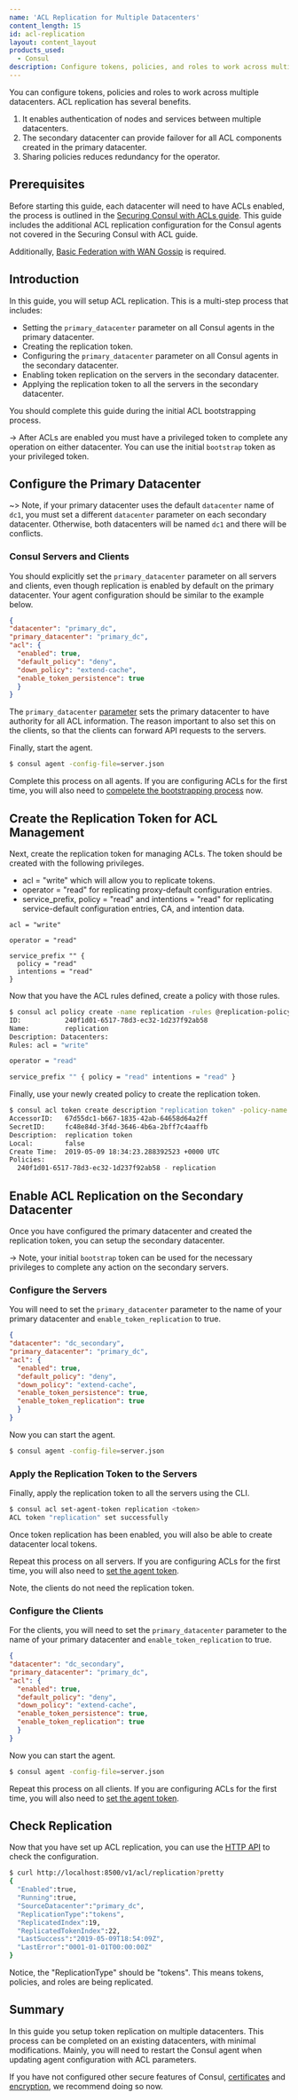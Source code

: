 ```yaml
---
name: 'ACL Replication for Multiple Datacenters'
content_length: 15
id: acl-replication
layout: content_layout
products_used:
  - Consul
description: Configure tokens, policies, and roles to work across multiple datacenters.
---
```


You can configure tokens, policies and roles to work across multiple datacenters. ACL replication has several benefits. 

1. It enables authentication of nodes and services between multiple datacenters. 
1. The secondary datacenter can provide failover for all ACL components created in the primary datacenter. 
1. Sharing policies reduces redundancy for the operator.

## Prerequisites

Before starting this guide, each datacenter will need to have ACLs enabled, the process is outlined in the [Securing Consul with ACLs
guide](/consul/security-networking/production-acls). This guide includes the additional ACL replication configuration for the Consul
agents not covered in the Securing Consul with ACL guide. 

Additionally,
[Basic Federation with WAN Gossip](/consul/security-networking/datacenters) is required. 

## Introduction 

In this guide, you will setup ACL replication. This is a multi-step process
that includes:

- Setting the `primary_datacenter` parameter on all Consul agents in the primary datacenter.  
- Creating the replication token.  
- Configuring the `primary_datacenter` parameter on all Consul agents in the secondary datacenter.  
- Enabling token replication on the servers in the secondary datacenter.  
- Applying the replication token to all the servers in the secondary datacenter. 

You should complete this guide during the initial ACL bootstrapping
process. 

-> After ACLs are enabled you must have a privileged token to complete any
operation on either datacenter. You can use the initial
`bootstrap` token as your privileged token.

## Configure the Primary Datacenter

~> Note, if your primary datacenter uses the default `datacenter` name of
`dc1`, you must set a different `datacenter` parameter on each secondary datacenter.
Otherwise, both datacenters will be named `dc1` and there will be conflicts.

### Consul Servers and Clients

You should explicitly set the `primary_datacenter` parameter on all servers
and clients, even though replication is enabled by default on the primary
datacenter. Your agent configuration should be similar to the example below.  

```json 
{ 
"datacenter": "primary_dc", 
"primary_datacenter": "primary_dc",
"acl": { 
  "enabled": true, 
  "default_policy": "deny", 
  "down_policy": "extend-cache",
  "enable_token_persistence": true 
  } 
} 
```

The `primary_datacenter`
[parameter](https://www.consul.io/docs/agent/options.html#primary_datacenter)
sets the primary datacenter to have authority for all ACL information. The reason
important to also set this on the clients, so that the clients can forward API
requests to the servers. 

Finally, start the agent.

```sh 
$ consul agent -config-file=server.json 
```

Complete this process on all agents. If you are configuring ACLs for the
first time, you will also need to [compelete the bootstrapping process](/consul/security-networking/production-acls) now.

## Create the Replication Token for ACL Management

Next, create the replication token for managing ACLs. The token should be
created with the following privileges.

- acl = "write" which will allow you to replicate tokens.  
- operator = "read" for replicating proxy-default configuration entries.
- service_prefix, policy = "read" and intentions = "read" for replicating
service-default configuration entries, CA, and intention data. 

```hcl 
acl = "write"

operator = "read"

service_prefix "" { 
  policy = "read" 
  intentions = "read" 
} 
```

Now that you have the ACL rules defined, create a policy with those rules. 

```sh 
$ consul acl policy create -name replication -rules @replication-policy.hcl 
ID:           240f1d01-6517-78d3-ec32-1d237f92ab58
Name:         replication 
Description: Datacenters: 
Rules: acl = "write"

operator = "read"

service_prefix "" { policy = "read" intentions = "read" } 
```

Finally, use your newly created policy to create the replication token.

```sh 
$ consul acl token create description "replication token" -policy-name replication 
AccessorID:   67d55dc1-b667-1835-42ab-64658d64a2ff 
SecretID:     fc48e84d-3f4d-3646-4b6a-2bff7c4aaffb 
Description:  replication token 
Local:        false
Create Time:  2019-05-09 18:34:23.288392523 +0000 UTC 
Policies: 
  240f1d01-6517-78d3-ec32-1d237f92ab58 - replication 
```

## Enable ACL Replication on the Secondary Datacenter

Once you have configured the primary datacenter and created the replication
token, you can setup the secondary datacenter. 

-> Note, your initial `bootstrap` token can be used for the necessary
privileges to complete any action on the secondary servers. 

### Configure the Servers 

You will need to set the `primary_datacenter` parameter to the name of your
primary datacenter and `enable_token_replication` to true.  

```json 
{ 
"datacenter": "dc_secondary", 
"primary_datacenter": "primary_dc", 
"acl": { 
  "enabled": true, 
  "default_policy": "deny", 
  "down_policy": "extend-cache", 
  "enable_token_persistence": true,
  "enable_token_replication": true
  } 
} 
```

Now you can start the agent.

```sh 
$ consul agent -config-file=server.json 
``` 

### Apply the Replication Token to the Servers

Finally, apply the replication token to all the servers using the CLI. 

```sh 
$ consul acl set-agent-token replication <token> 
ACL token "replication" set successfully 
```

Once token replication has been enabled, you will also be able to create
datacenter local tokens.

Repeat this process on all servers. If you are configuring ACLs for the
first time, you will also need to [set the agent token](/consul/security-networking/production-acls#add-the-token-to-the-agent).

Note, the clients do not need the replication token.

### Configure the Clients

For the clients, you will need to set the `primary_datacenter` parameter to the
name of your primary datacenter and `enable_token_replication` to true.

```json 
{ 
"datacenter": "dc_secondary", 
"primary_datacenter": "primary_dc",
"acl": { 
  "enabled": true, 
  "default_policy": "deny", 
  "down_policy": "extend-cache", 
  "enable_token_persistence": true, 
  "enable_token_replication": true 
  } 
} 
```

Now you can start the agent.

```sh 
$ consul agent -config-file=server.json 
``` 

Repeat this process on all clients. If you are configuring ACLs for the
first time, you will also need to [set the agent token](/consul/security-networking/production-acls#add-the-token-to-the-agent). 

## Check Replication 

Now that you have set up ACL replication, you can use the [HTTP API](https://www.consul.io/api/acl/acl.html#check-acl-replication) to check
the configuration.

```sh 
$ curl http://localhost:8500/v1/acl/replication?pretty
{
  "Enabled":true,
  "Running":true,
  "SourceDatacenter":"primary_dc",
  "ReplicationType":"tokens",
  "ReplicatedIndex":19,
  "ReplicatedTokenIndex":22,
  "LastSuccess":"2019-05-09T18:54:09Z",
  "LastError":"0001-01-01T00:00:00Z"
}
```

Notice, the "ReplicationType" should be "tokens". This means tokens, policies,
and roles are being replicated. 

## Summary

In this guide you setup token replication on multiple datacenters. This process can be completed on an existing datacenters, with minimal 
modifications. Mainly, you will need to restart the Consul agent when updating
agent configuration with ACL parameters. 

If you have not configured other secure features of Consul,
[certificates](consul/security-networking/certificates) and
[encryption](consul/security-networking/agent-encryption),
we recommend doing so now. 
